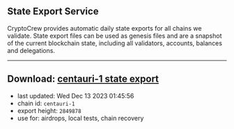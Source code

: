 ## State Export Service
CryptoCrew provides automatic daily state exports for all chains we validate. State export files can be used as genesis files and are a snapshot of the current blockchain state, including all validators, accounts, balances and delegations.

---
**Download: [centauri-1 state export](https://dl.ccvalidators.com/SERVICE/composable/centauri-1_export_2849878.json)**
---

- last updated: Wed Dec 13 2023 01:45:56
- chain id: `centauri-1`
- export height: `2849878`
- use for: airdrops, local tests, chain recovery
